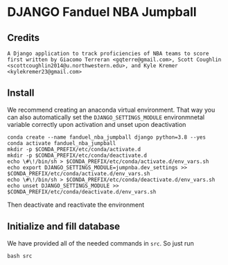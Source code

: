 # DJANGO Fanduel NBA Jumpball
## Credits
```
A Django application to track proficiencies of NBA teams to score first written by Giacomo Terreran <gqterre@gmail.com>, Scott Coughlin <scottcoughlin2014@u.northwestern.edu>, and Kyle Kremer <kylekremer23@gmail.com>
```

## Install
We recommend creating an anaconda virtual environment. That way you can also automatically set the `DJANGO_SETTINGS_MODULE` environmnetal variable correctly upon activation and unset upon deactivation
```
conda create --name fanduel_nba_jumpball django python=3.8 --yes
conda activate fanduel_nba_jumpball
mkdir -p $CONDA_PREFIX/etc/conda/activate.d
mkdir -p $CONDA_PREFIX/etc/conda/deactivate.d
echo \#\!/bin/sh > $CONDA_PREFIX/etc/conda/activate.d/env_vars.sh
echo export DJANGO_SETTINGS_MODULE=jumpnba.dev_settings >> $CONDA_PREFIX/etc/conda/activate.d/env_vars.sh
echo \#\!/bin/sh > $CONDA_PREFIX/etc/conda/deactivate.d/env_vars.sh
echo unset DJANGO_SETTINGS_MODULE >> $CONDA_PREFIX/etc/conda/deactivate.d/env_vars.sh
```
Then deactivate and reactivate the environment

## Initialize and fill database
We have provided all of the needed commands in `src`. So just run
```
bash src
```
